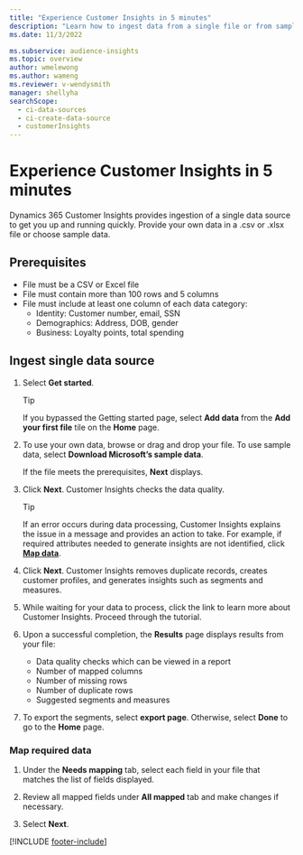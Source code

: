 ```yaml
---
title: "Experience Customer Insights in 5 minutes"
description: "Learn how to ingest data from a single file or from sample data"
ms.date: 11/3/2022

ms.subservice: audience-insights
ms.topic: overview
author: wmelewong
ms.author: wameng
ms.reviewer: v-wendysmith
manager: shellyha
searchScope: 
  - ci-data-sources
  - ci-create-data-source
  - customerInsights
---
```


# Experience Customer Insights in 5 minutes

Dynamics 365 Customer Insights provides ingestion of a single data source to get you up and running quickly. Provide your own data in a .csv or .xlsx file or choose sample data.

## Prerequisites

- File must be a CSV or Excel file
- File must contain more than 100 rows and 5 columns
- File must include at least one column of each data category:
  - Identity: Customer number, email, SSN
  - Demographics: Address, DOB, gender
  - Business: Loyalty points, total spending

## Ingest single data source

1. Select **Get started**.

   > [!TIP]
   > If you bypassed the Getting started page, select **Add data** from the **Add your first file** tile on the **Home** page.

1. To use your own data, browse or drag and drop your file. To use sample data, select **Download Microsoft’s sample data**.

   If the file meets the prerequisites, **Next** displays.

1. Click **Next**. Customer Insights checks the data quality.

   > [!TIP]
   > If an error occurs during data processing, Customer Insights explains the issue in a message and provides an action to take. For example, if required attributes needed to generate insights are not identified, click [**Map data**](#map-required-data).

1. Click **Next**. Customer Insights removes duplicate records, creates customer profiles, and generates insights such as segments and measures.

1. While waiting for your data to process, click the link to learn more about Customer Insights. Proceed through the tutorial.

1. Upon a successful completion, the **Results** page displays results from your file:
   - Data quality checks which can be viewed in a report
   - Number of mapped columns
   - Number of missing rows
   - Number of duplicate rows
   - Suggested segments and measures

1. To export the segments, select **export page**. Otherwise, select **Done** to go to the **Home** page.

### Map required data

1. Under the **Needs mapping** tab, select each field in your file that matches the list of fields displayed.

1. Review all mapped fields under **All mapped** tab and make changes if necessary.

1. Select **Next**.

[!INCLUDE [footer-include](includes/footer-banner.md)]
